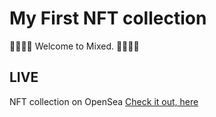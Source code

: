 # My First NFT collection

🧟‍♀️🧟‍♂️ Welcome to Mixed. 🧟‍♀️🧟‍♂️

## LIVE

NFT collection on OpenSea [Check it out, here](https://testnets.opensea.io/Salmaan)
